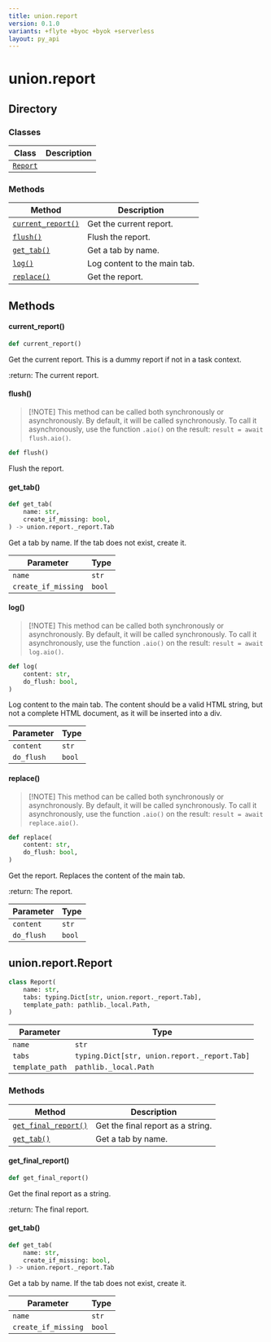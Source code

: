 ```yaml
---
title: union.report
version: 0.1.0
variants: +flyte +byoc +byok +serverless
layout: py_api
---
```


# union.report

## Directory

### Classes

| Class | Description |
|-|-|
| [`Report`](.././union.report#unionreportreport) |  |

### Methods

| Method | Description |
|-|-|
| [`current_report()`](#current_report) | Get the current report. |
| [`flush()`](#flush) | Flush the report. |
| [`get_tab()`](#get_tab) | Get a tab by name. |
| [`log()`](#log) | Log content to the main tab. |
| [`replace()`](#replace) | Get the report. |


## Methods

#### current_report()

```python
def current_report()
```
Get the current report. This is a dummy report if not in a task context.

:return: The current report.


#### flush()


> [!NOTE] This method can be called both synchronously or asynchronously.
> By default, it will be called synchronously.
> To call it asynchronously, use the function `.aio()` on the result:
> `result = await flush.aio()`.
```python
def flush()
```
Flush the report.


#### get_tab()

```python
def get_tab(
    name: str,
    create_if_missing: bool,
) -> union.report._report.Tab
```
Get a tab by name. If the tab does not exist, create it.



| Parameter | Type |
|-|-|
| `name` | `str` |
| `create_if_missing` | `bool` |

#### log()


> [!NOTE] This method can be called both synchronously or asynchronously.
> By default, it will be called synchronously.
> To call it asynchronously, use the function `.aio()` on the result:
> `result = await log.aio()`.
```python
def log(
    content: str,
    do_flush: bool,
)
```
Log content to the main tab. The content should be a valid HTML string, but not a complete HTML document,
 as it will be inserted into a div.



| Parameter | Type |
|-|-|
| `content` | `str` |
| `do_flush` | `bool` |

#### replace()


> [!NOTE] This method can be called both synchronously or asynchronously.
> By default, it will be called synchronously.
> To call it asynchronously, use the function `.aio()` on the result:
> `result = await replace.aio()`.
```python
def replace(
    content: str,
    do_flush: bool,
)
```
Get the report. Replaces the content of the main tab.

:return: The report.


| Parameter | Type |
|-|-|
| `content` | `str` |
| `do_flush` | `bool` |

## union.report.Report

```python
class Report(
    name: str,
    tabs: typing.Dict[str, union.report._report.Tab],
    template_path: pathlib._local.Path,
)
```
| Parameter | Type |
|-|-|
| `name` | `str` |
| `tabs` | `typing.Dict[str, union.report._report.Tab]` |
| `template_path` | `pathlib._local.Path` |

### Methods

| Method | Description |
|-|-|
| [`get_final_report()`](#get_final_report) | Get the final report as a string. |
| [`get_tab()`](#get_tab) | Get a tab by name. |


#### get_final_report()

```python
def get_final_report()
```
Get the final report as a string.

:return: The final report.


#### get_tab()

```python
def get_tab(
    name: str,
    create_if_missing: bool,
) -> union.report._report.Tab
```
Get a tab by name. If the tab does not exist, create it.



| Parameter | Type |
|-|-|
| `name` | `str` |
| `create_if_missing` | `bool` |

